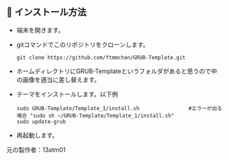 
##

## :wrench: インストール方法

- 端末を開きます。

- gitコマンドでこのリポジトリをクローンします。

    ```
    git clone https://github.com/ftmmchan/GRUB-Template.git
    ```

- ホームディレクトリにGRUB-Templateというフォルダがあると思うので中の画像を適当に差し替えます。
    
 - テーマをインストールします。以下例

    ```
    sudo GRUB-Template/Template_1/install.sh                #エラーが出る場合 "sudo sh ~/GRUB-Template/Template_1/install.sh"
    sudo update-grub
    ```
 - 再起動します。

元の製作者：13atm01
